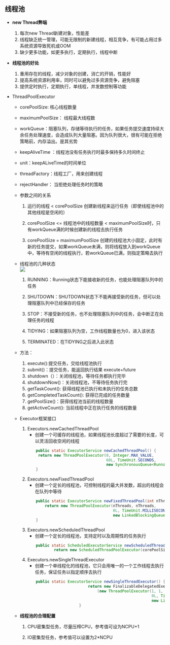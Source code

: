 ## 线程池
    
   - **new Thread弊端** 
        
        1. 每次new Thread新建对象，性能差
        2. 线程缺乏统一管理，可能无限制的新建线程，相互竞争，有可能占用过多系统资源导致死机或OOM
        3. 缺少更多功能，如更多执行，定期执行，线程中断
   
   - **线程池的好处**
        1. 重用存在的线程，减少对象的创建，消亡的开销，性能好
        2. 提高系统资源利用率，同时可以避免过多资源竞争，避免阻塞
        3. 提供定时执行，定期执行，单线程，并发数控制等功能
        
   - ThreadPoolExecutor
   
     - corePoolSize: 核心线程数量
     - maximumPoolSize： 线程最大线程数
     - workQueue：阻塞队列，存储等待执行的任务，如果任务提交速度持续大余任务处理速度，会造成队列大量阻塞。因为队列很大，很有可能在拒绝策略前，内存溢出。是其劣势
     - keepAliveTime ：线程池没有任务执行时最多保持多久时间终止
     - unit：keepALiveTime的时间单位
     - threadFactory：线程工厂，用来创建线程
     - rejectHandler： 当拒绝处理任务时的策略
     - 参数之间的关系
     
       1. 运行的线程 < corePoolSize 创建新线程来运行任务（即使线程池中的其他线程是空闲的）
       
       2. corePoolSize <= 线程池中的线程数量 < maximumPoolSize时，只有workQueue满的时候创建新的线程去执行任务
       3. corePoolSize = maximumPoolSize 创建的线程池大小固定，此时有新的任务提交，如果workQueue未满，则将线程放入到workQueue中，等待有空闲的线程执行，若workQueue已满，则指定策略去执行
       
     - 线程池的几种状态  
       ![](pic/ThreadPoolExecutor.png)
       
       1. RUNNING：Running状态下能接收新的任务，也能处理阻塞队列中的任务
       
       2. SHUTDOWN：SHUTDOWN状态下不能再接受新的任务，但可以处理阻塞队列中已经保存的任务
       
       3. STOP：不接受新的任务，也不处理阻塞队列中的任务，会中断正在处理任务的线程
       
       4. TIDYING：如果阻塞队列为空，工作线程数量也为0，进入该状态
       
       5. TERMINATED：在TIDYING之后进入此状态
       
     - 方法：
        1. execute():提交任务，交给线程池执行
        2. submit()：提交任务，能返回执行结果 execute+future
        3. shutdown（）：关闭线程池，等待任务都执行完毕
        4. shutdownNow()：关闭线程池，不等待任务执行完
        5. getTaskCount(): 获得线程池已执行和未执行的任务总数
        6. getCompletedTaskCount(): 获得已完成的任务数量
        7. getPoolSize()：获得线程池当前的线程数量
        8. getActiveCount(): 当前线程中正在执行任务的线程数量
     
     - Executor框架接口
        1. Executors.newCachedThreadPool
            - 创建一个可缓存的线程池，如果线程池长度超过了需要的长度，可以灵活回收空闲的线程
        ```java
               public static ExecutorService newCachedThreadPool() {
                return new ThreadPoolExecutor(0, Integer.MAX_VALUE,
                                              60L, TimeUnit.SECONDS,
                                              new SynchronousQueue<Runnable>());
               }
        ```        
        2. Executors.newFixedThreadPool  
            - 创建一个定长的线程池，可控制线程的最大并发数，超出的线程会在队列中等待
        ```java
               public static ExecutorService newFixedThreadPool(int nThreads) {
                   return new ThreadPoolExecutor(nThreads, nThreads,
                                                 0L, TimeUnit.MILLISECONDS,
                                                 new LinkedBlockingQueue<Runnable>());
               }
        ```
        3. Executors.newScheduledThreadPool
            - 创建一个定长的线程池，支持定时以及周期性的任务执行 
        ```java
               public static ScheduledExecutorService newScheduledThreadPool(int corePoolSize) {
                       return new ScheduledThreadPoolExecutor(corePoolSize);
        ```     
        4. Executors.newSingleThreadExecutor
            - 创建一个单线程化的线程池，它只会用唯一的一个工作线程去执行任务，保证任务以指定顺序去执行   
        ```java
               public static ExecutorService newSingleThreadExecutor() {
                                      return new FinalizableDelegatedExecutorService
                                          (new ThreadPoolExecutor(1, 1,
                                                                  0L, TimeUnit.MILLISECONDS,
                                                                  new LinkedBlockingQueue<Runnable>()));
                                  }
        ```
     - **线程池的合理配置**
        1. CPU密集型任务，尽量压榨CPU，参考值可设为NCPU+1
        
        2. IO密集型任务，参考值可以设置为2*NCPU